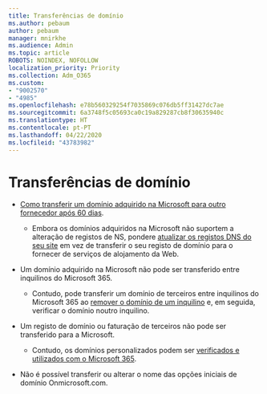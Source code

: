 ```yaml
---
title: Transferências de domínio
ms.author: pebaum
author: pebaum
manager: mnirkhe
ms.audience: Admin
ms.topic: article
ROBOTS: NOINDEX, NOFOLLOW
localization_priority: Priority
ms.collection: Adm_O365
ms.custom:
- "9002570"
- "4985"
ms.openlocfilehash: e78b560329254f7035869c076db5ff31427dc7ae
ms.sourcegitcommit: 6a3748f5c05693ca0c19a829287cb8f30635940c
ms.translationtype: HT
ms.contentlocale: pt-PT
ms.lasthandoff: 04/22/2020
ms.locfileid: "43783982"
---
```

# <a name="domain-transfers"></a>Transferências de domínio

- [Como transferir um domínio adquirido na Microsoft para outro fornecedor após 60 dias](https://docs.microsoft.com/microsoft-365/admin/setup/domains-faq?view=o365-worldwide#can-i-transfer-a-domain-i-purchased-from-microsoft-to-another-provider).

    - Embora os domínios adquiridos na Microsoft não suportem a alteração de registos de NS, pondere [atualizar os registos DNS do seu site](https://docs.microsoft.com/microsoft-365/admin/dns/update-dns-records-to-retain-current-hosting-provider?view=o365-worldwide) em vez de transferir o seu registo de domínio para o fornecer de serviços de alojamento da Web.

- Um domínio adquirido na Microsoft não pode ser transferido entre inquilinos do Microsoft 365. 

    - Contudo, pode transferir um domínio de terceiros entre inquilinos do Microsoft 365 ao [remover o domínio de um inquilino](https://docs.microsoft.com/microsoft-365/admin/get-help-with-domains/remove-a-domain?view=o365-worldwide) e, em seguida, verificar o domínio noutro inquilino.

- Um registo de domínio ou faturação de terceiros não pode ser transferido para a Microsoft.

    - Contudo, os domínios personalizados podem ser [verificados e utilizados com o Microsoft 365](https://docs.microsoft.com/microsoft-365/admin/setup/add-domain?view=o365-worldwide).

- Não é possível transferir ou alterar o nome das opções iniciais de domínio Onmicrosoft.com.
